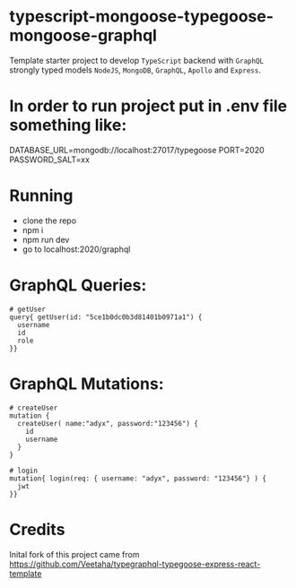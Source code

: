 # typescript-mongoose-typegoose-mongoose-graphql

Template starter project to develop `TypeScript` backend with `GraphQL` strongly typed models
`NodeJS`, `MongoDB`, `GraphQL`, `Apollo` and `Express`.

# In order to run project put in .env file something like:
DATABASE_URL=mongodb://localhost:27017/typegoose
PORT=2020
PASSWORD_SALT=xx

# Running
* clone the repo
* npm i
* npm run dev
* go to localhost:2020/graphql

# GraphQL Queries:

    # getUser
    query{ getUser(id: "5ce1b0dc0b3d81401b0971a1") {
      username
      id
      role
    }}

# GraphQL Mutations:


    # createUser
    mutation {
      createUser( name:"adyx", password:"123456") {
        id
        username
      }
    }

    # login
    mutation{ login(req: { username: "adyx", password: "123456"} ) {
      jwt
    }}

# Credits
Inital fork of this project came from
https://github.com/Veetaha/typegraphql-typegoose-express-react-template
